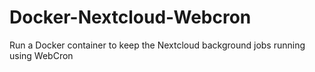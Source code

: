 # Docker-Nextcloud-Webcron
Run a Docker container to keep the Nextcloud background jobs running using WebCron
